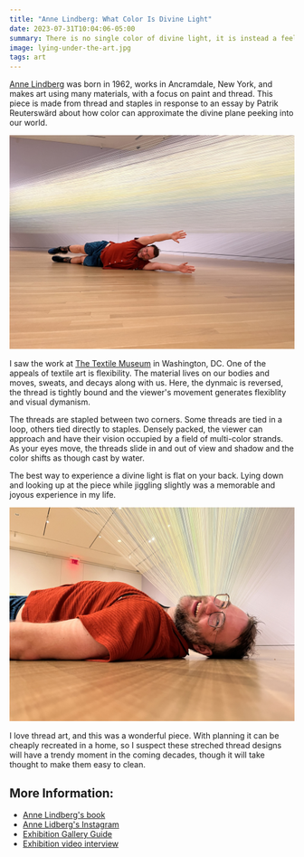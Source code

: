 ```yaml
---
title: "Anne Lindberg: What Color Is Divine Light"
date: 2023-07-31T10:04:06-05:00
summary: There is no single color of divine light, it is instead a feeling of being embraced by shifting, water-cast color, which the piece captures well.
image: lying-under-the-art.jpg
tags: art
---
```


[Anne Lindberg](https://www.annelindberg.com/) was born in 1962, works in Ancramdale, New York, and makes art using many materials, with a focus on paint and thread. This piece is made from thread and staples in response to an essay by Patrik Reuterswärd about how color can approximate the divine plane peeking into our world.

![Author in a superhero pose next to "What Color Is Divine Light", hopefully dying is somehwat like this](superhero-pose.jpg)

I saw the work at [The Textile Museum](https://museum.gwu.edu/) in Washington, DC. One of the appeals of textile art is flexibility. The material lives on our bodies and moves, sweats, and decays along with us. Here, the dynmaic is reversed, the thread is tightly bound and the viewer's movement generates flexiblity and visual dymanism.

The threads are stapled between two corners. Some threads are tied in a loop, others tied directly to staples. Densely packed, the viewer can approach and have their vision occupied by a field of multi-color strands. As your eyes move, the threads slide in and out of view and shadow and the color shifts as though cast by water.

The best way to experience a divine light is flat on your back. Lying down and looking up at the piece while jiggling slightly was a memorable and joyous experience in my life.

![Author smiling under the thousands of threads making up "What Color Is Divine Light"](lying-under-the-art.jpg)

I love thread art, and this was a wonderful piece. With planning it can be cheaply recreated in a home, so I suspect these streched thread designs will have a trendy moment in the coming decades, though it will take thought to make them easy to clean.

## More Information:

- [Anne Lindberg's book](https://www.durereditions.com/products/anne-lindberg)
- [Anne Lidberg's Instagram](https://www.instagram.com/annelindbergstudio/)
- [Exhibition Gallery Guide](https://issuu.com/textile_museum/docs/anne_lindberg_gallery_guide)
- [Exhibition video interview](https://vimeo.com/830647166)